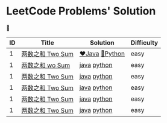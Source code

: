 # LeetCode Problems' Solution
:hear_no_evil:

|ID|Title|Solution|Difficulty
|---|---|---|---
|1|[两数之和 Two Sum](https://leetcode-cn.com/problems/two-sum/)|[:heart:Java](www.baidu.com)  [:yellow_heart:Python](www.baidu.com)|easy
|1|[两数之和 wo Sum](https://leetcode-cn.com/problems/two-sum/)|[java](www.baidu.com)  [python](www.baidu.com)|easy
|1|[两数之和 Two Sum](https://leetcode-cn.com/problems/two-sum/)|[java](www.baidu.com)  [python](www.baidu.com)|easy
|1|[两数之和 Two Sum](https://leetcode-cn.com/problems/two-sum/)|[java](www.baidu.com)  [python](www.baidu.com)|easy
|1|[两数之和 Two Sum](https://leetcode-cn.com/problems/two-sum/)|[java](www.baidu.com)  [python](www.baidu.com)|easy
|1|[两数之和 Two Sum](https://leetcode-cn.com/problems/two-sum/)|[java](www.baidu.com)  [python](www.baidu.com)|easy
